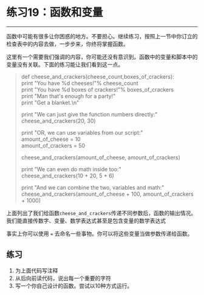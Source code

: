 # 练习19：函数和变量
-------------------

函数中可能有很多让你困惑的地方。不要担心。继续练习，按照上一节中你订立的检查表中的内容去做，一步步来，你终将掌握函数。

这里有一个需要我们强调的内容，你可能还没有意识到。函数中的变量和脚本中的变量没有关联。下面的练习能让我们看到这一点。

>def cheese_and_crackers(cheese_count,boxes_of_crackers):<br>
>    print "You have %d cheeses!"% cheese_count<br>
>    print "You have %d boxes of crackers!"% boxes_of_crackers<br>
>    print "Man that's enough for a party!"<br>
>    print "Get a blanket.\n"
>
>print "We can just give the function numbers directly:"<br>
>cheese_and_crackers(20, 30)
>
>print "OR, we can use variables from our script:"<br>
>amount_of_cheese = 10<br>
>amount_of_crackers = 50
>
>cheese_and_crackers(amount_of_cheese, amount_of_crackers)
>
>print "We can even do math inside too:"<br>
>cheese_and_crackers(10 + 20, 5 + 6)
>
>print "And we can combine the two, variables and math:"<br>
>cheese_and_crackers(amount_of_cheese + 100, amount_of_crackers + 1000)


 上面列出了我们给函数`cheese_and_crackers`传递不同参数后，函数的输出情况。我们能直接传数字、变量、数学表达式甚至是包含变量的数学表达式
 
 事实上你可以使用 `=` 去命名一些事物。你可以将这些变量当做参数传递给函数。

## 练习

 1. 为上面代码写注释
 2. 从后向前读代码，说出每一个重要的字符
 3. 写一个你自己设计的函数。尝试以10种方式运行。   